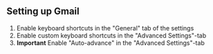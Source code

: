 Setting up Gmail
----------------

1. Enable keyboard shortcuts in the "General" tab of the settings
2. Enable custom keyboard shortcuts in the "Advanced Settings"-tab
3. **Important** Enable "Auto-advance" in the "Advanced Settings"-tab
